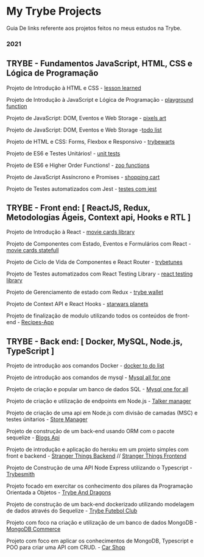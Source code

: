 # My Trybe Projects

Guia De links referente aos projetos feitos no meus estudos na Trybe.

### 2021

## TRYBE - Fundamentos JavaScript, HTML, CSS e Lógica de Programação

Projeto de Introdução à HTML e CSS - [lesson learned](https://github.com/Felpsmars/Project-Lessons-Learned)

Projeto de Introdução à JavaScript e Lógica de Programação - [playground function](https://github.com/Felpsmars/Project-Playground-Functions)

Projeto de JavaScript: DOM, Eventos e Web Storage - [pixels art](https://github.com/Felpsmars/Project-Pixel-Art)

Projeto de JavaScript: DOM, Eventos e Web Storage -[todo list](https://github.com/Felpsmars/Project-To-Do-List)

Projeto de HTML e CSS: Forms, Flexbox e Responsivo - [trybewarts](https://github.com/Felpsmars/Project-TrybeWarts)

Projeto de ES6 e Testes Unitários! - [unit tests](https://github.com/Felpsmars/Project-JS-Unit-Tests)

Projeto de ES6 e Higher Order Functions! - [zoo functions](https://github.com/Felpsmars/Project-Zoo-Functions)

Projeto de JavaScript Assíncrono e Promises - [shopping cart](https://github.com/Felpsmars/Project-Shopping-Cart)

Projeto de Testes automatizados com Jest - [testes com jest](https://github.com/Felpsmars/Project-Jest)


## TRYBE - Front end: [ ReactJS, Redux, Metodologias Ágeis, Context api, Hooks e RTL ]
Projeto de Introdução à React - [movie cards library](https://github.com/Felpsmars/Project-Movie-Cards-Library)

Projeto de Componentes com Estado, Eventos e Formulários com React - [movie cards statefull](https://github.com/Felpsmars/project-movie-cards-library-stateful)

Projeto de Ciclo de Vida de Componentes e React Router - [trybetunes](https://github.com/Felpsmars/Project-trybetunes)

Projeto de Testes automatizados com React Testing Library - [react testing library](https://github.com/Felpsmars/Project-react-testing-library)

Projeto de Gerenciamento de estado com Redux - [trybe wallet](https://github.com/Felpsmars/Project-trybewallet)

Projeto de Context API e React Hooks - [starwars planets](https://github.com/Felpsmars/Project-starwars-planets-search)

Projeto de finalização de modulo utilizando todos os conteúdos de front-end - [Recipes-App](https://github.com/Felpsmars/Project-recipes-app)

## TRYBE - Back end: [ Docker, MySQL, Node.js, TypeScript ]
Projeto de introdução aos comandos Docker - [docker to do list](https://github.com/Felpsmars/Project-docker-todo-list)

Projeto de introdução aos comandos de mysql - [Mysql all for one](https://github.com/0xguidev/mysql-all-for-one)

Projeto de criação e popular um banco de dados SQL - [Mysql one for all](https://github.com/Felpsmars/Project-mysql-one-for-all)

Projeto de criação e utilização de endpoints em Node.js - [Talker manager](https://github.com/Felpsmars/Project-talker-manager)

Projeto de criação de uma api em Node.js com divisão de camadas (MSC) e testes únitarios - [Store Manager](https://github.com/Felpsmars/Project-Store-Manager)

Projeto de construção de um back-end usando ORM com o pacote sequelize - [Blogs Api](https://github.com/Felpsmars/Project-Blogs-Api)

Projeto de introdução e aplicação do heroku em um projeto simples com front e backend - [Stranger Things Backend](https://github.com/Felpsmars/Project-Stranger-Things-Backend) // [Stranger Things Frontend](https://github.com/Felpsmars/Project-Stranger-Things-Frontend)

Projeto de Construção de uma API Node Express utilizando o Typescript - [Trybesmith](https://github.com/Felpsmars/Project-TrybeSmith)

Projeto focado em exercitar os conhecimento dos pilares da Programação Orientada a Objetos - [Trybe And Dragons](https://github.com/Felpsmars/Project-Trybers-And-Dragons)

Projeto de construção de um back-end dockerizado utilizando modelagem de dados através do Sequelize - [Trybe Futebol Club](https://github.com/Felpsmars/Project-Trybe-Futebol-Club)

Projeto com foco na criação e utilização de um banco de dados MongoDB - [MongoDB Commerce](https://github.com/Felpsmars/Project-MongoDB-Commerce)

Projeto com foco em aplicar os conhecimentos de MongoDB, Typescript e POO para criar uma API com CRUD. - [Car Shop](https://github.com/Felpsmars/Project-Car-Shop)

